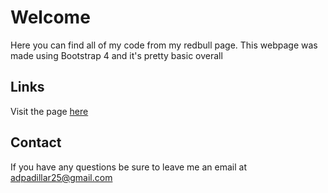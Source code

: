 # Welcome

Here you can find all of my code from my redbull page. This webpage was made using Bootstrap 4 and it's pretty basic overall

## Links

Visit the page [here](https://musing-lichterman-3d0cc7.netlify.app/)

## Contact

If you have any questions be sure to leave me an email at adpadillar25@gmail.com
